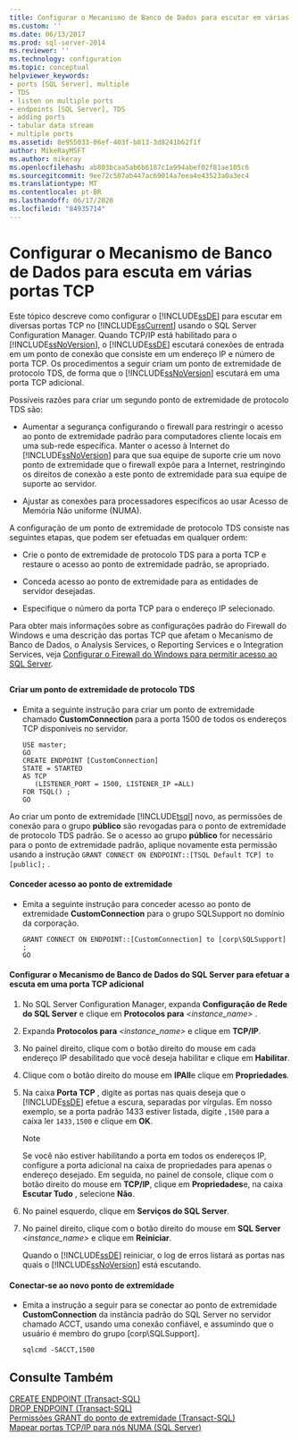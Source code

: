 ```yaml
---
title: Configurar o Mecanismo de Banco de Dados para escutar em várias portas TCP | Microsoft Docs
ms.custom: ''
ms.date: 06/13/2017
ms.prod: sql-server-2014
ms.reviewer: ''
ms.technology: configuration
ms.topic: conceptual
helpviewer_keywords:
- ports [SQL Server], multiple
- TDS
- listen on multiple ports
- endpoints [SQL Server], TDS
- adding ports
- tabular data stream
- multiple ports
ms.assetid: 8e955033-06ef-403f-b813-3d8241b62f1f
author: MikeRayMSFT
ms.author: mikeray
ms.openlocfilehash: ab803bcaa5ab6b6187c1a994abef02f81ae105c6
ms.sourcegitcommit: 9ee72c507ab447ac69014a7eea4e43523a0a3ec4
ms.translationtype: MT
ms.contentlocale: pt-BR
ms.lasthandoff: 06/17/2020
ms.locfileid: "84935714"
---
```

# <a name="configure-the-database-engine-to-listen-on-multiple-tcp-ports"></a>Configurar o Mecanismo de Banco de Dados para escuta em várias portas TCP
  Este tópico descreve como configurar o [!INCLUDE[ssDE](../../includes/ssde-md.md)] para escutar em diversas portas TCP no [!INCLUDE[ssCurrent](../../includes/sscurrent-md.md)] usando o SQL Server Configuration Manager. Quando TCP/IP está habilitado para o [!INCLUDE[ssNoVersion](../../includes/ssnoversion-md.md)], o [!INCLUDE[ssDE](../../includes/ssde-md.md)] escutará conexões de entrada em um ponto de conexão que consiste em um endereço IP e número de porta TCP. Os procedimentos a seguir criam um ponto de extremidade de protocolo TDS, de forma que o [!INCLUDE[ssNoVersion](../../includes/ssnoversion-md.md)] escutará em uma porta TCP adicional.  
  
 Possíveis razões para criar um segundo ponto de extremidade de protocolo TDS são:  
  
-   Aumentar a segurança configurando o firewall para restringir o acesso ao ponto de extremidade padrão para computadores cliente locais em uma sub-rede específica. Manter o acesso à Internet do [!INCLUDE[ssNoVersion](../../includes/ssnoversion-md.md)] para que sua equipe de suporte crie um novo ponto de extremidade que o firewall expõe para a Internet, restringindo os direitos de conexão a este ponto de extremidade para sua equipe de suporte ao servidor.  
  
-   Ajustar as conexões para processadores específicos ao usar Acesso de Memória Não uniforme (NUMA).  
  
 A configuração de um ponto de extremidade de protocolo TDS consiste nas seguintes etapas, que podem ser efetuadas em qualquer ordem:  
  
-   Crie o ponto de extremidade de protocolo TDS para a porta TCP e restaure o acesso ao ponto de extremidade padrão, se apropriado.  
  
-   Conceda acesso ao ponto de extremidade para as entidades de servidor desejadas.  
  
-   Especifique o número da porta TCP para o endereço IP selecionado.  
  
 Para obter mais informações sobre as configurações padrão do Firewall do Windows e uma descrição das portas TCP que afetam o Mecanismo de Banco de Dados, o Analysis Services, o Reporting Services e o Integration Services, veja [Configurar o Firewall do Windows para permitir acesso ao SQL Server](../../sql-server/install/configure-the-windows-firewall-to-allow-sql-server-access.md).  
  
##  <a name="SSMSProcedure"></a>  
  
#### <a name="to-create-a-tds-endpoint"></a>Criar um ponto de extremidade de protocolo TDS  
  
-   Emita a seguinte instrução para criar um ponto de extremidade chamado **CustomConnection** para a porta 1500 de todos os endereços TCP disponíveis no servidor.  
  
    ```  
    USE master;  
    GO  
    CREATE ENDPOINT [CustomConnection]  
    STATE = STARTED  
    AS TCP  
       (LISTENER_PORT = 1500, LISTENER_IP =ALL)  
    FOR TSQL() ;  
    GO  
    ```  
  
 Ao criar um ponto de extremidade [!INCLUDE[tsql](../../includes/tsql-md.md)] novo, as permissões de conexão para o grupo **público** são revogadas para o ponto de extremidade de protocolo TDS padrão. Se o acesso ao grupo **público** for necessário para o ponto de extremidade padrão, aplique novamente esta permissão usando a instrução `GRANT CONNECT ON ENDPOINT::[TSQL Default TCP] to [public];` .  
  
#### <a name="to-grant-access-to-the-endpoint"></a>Conceder acesso ao ponto de extremidade  
  
-   Emita a seguinte instrução para conceder acesso ao ponto de extremidade **CustomConnection** para o grupo SQLSupport no domínio da corporação.  
  
    ```  
    GRANT CONNECT ON ENDPOINT::[CustomConnection] to [corp\SQLSupport] ;  
    GO  
    ```  
  
#### <a name="to-configure-the-sql-server-database-engine-to-listen-on-an-additional-tcp-port"></a>Configurar o Mecanismo de Banco de Dados do SQL Server para efetuar a escuta em uma porta TCP adicional  
  
1.  No SQL Server Configuration Manager, expanda **Configuração de Rede do SQL Server** e clique em **Protocolos para** _<instance_name>_ .  
  
2.  Expanda **Protocolos para** _<instance_name>_ e clique em **TCP/IP**.  
  
3.  No painel direito, clique com o botão direito do mouse em cada endereço IP desabilitado que você deseja habilitar e clique em **Habilitar**.  
  
4.  Clique com o botão direito do mouse em **IPAll**e clique em **Propriedades**.  
  
5.  Na caixa **Porta TCP** , digite as portas nas quais deseja que o [!INCLUDE[ssDE](../../includes/ssde-md.md)] efetue a escura, separadas por vírgulas. Em nosso exemplo, se a porta padrão 1433 estiver listada, digite `,1500` para a caixa ler `1433,1500` e clique em **OK**.  
  
    > [!NOTE]  
    >  Se você não estiver habilitando a porta em todos os endereços IP, configure a porta adicional na caixa de propriedades para apenas o endereço desejado. Em seguida, no painel de console, clique com o botão direito do mouse em **TCP/IP**, clique em **Propriedades**e, na caixa **Escutar Tudo** , selecione **Não**.  
  
6.  No painel esquerdo, clique em **Serviços do SQL Server**.  
  
7.  No painel direito, clique com o botão direito do mouse em **SQL Server** _<instance_name>_ e clique em **Reiniciar**.  
  
     Quando o [!INCLUDE[ssDE](../../includes/ssde-md.md)] reiniciar, o log de erros listará as portas nas quais o [!INCLUDE[ssNoVersion](../../includes/ssnoversion-md.md)] está escutando.  
  
#### <a name="to-connect-to-the-new-endpoint"></a>Conectar-se ao novo ponto de extremidade  
  
-   Emita a instrução a seguir para se conectar ao ponto de extremidade **CustomConnection** da instância padrão do SQL Server no servidor chamado ACCT, usando uma conexão confiável, e assumindo que o usuário é membro do grupo [corp\SQLSupport].  
  
    ```  
    sqlcmd -SACCT,1500  
    ```  
  
## <a name="see-also"></a>Consulte Também  
 [CREATE ENDPOINT &#40;Transact-SQL&#41;](/sql/t-sql/statements/create-endpoint-transact-sql)   
 [DROP ENDPOINT &#40;Transact-SQL&#41;](/sql/t-sql/statements/drop-endpoint-transact-sql)   
 [Permissões GRANT do ponto de extremidade &#40;Transact-SQL&#41;](/sql/t-sql/statements/grant-endpoint-permissions-transact-sql)   
 [Mapear portas TCP/IP para nós NUMA &#40;SQL Server&#41;](map-tcp-ip-ports-to-numa-nodes-sql-server.md)  
  
  

